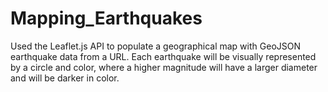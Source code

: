 # Mapping_Earthquakes
Used the Leaflet.js API to populate a geographical map with GeoJSON earthquake data from a URL. Each earthquake will be visually represented by a circle and color, where a higher magnitude will have a larger diameter and will be darker in color. 
